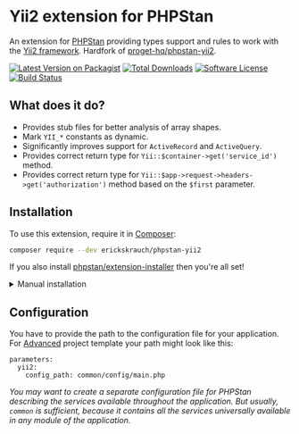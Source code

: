 # Yii2 extension for PHPStan

An extension for [PHPStan](https://phpstan.org) providing types support and rules to work with the [Yii2 framework](https://www.yiiframework.com). Hardfork of [proget-hq/phpstan-yii2](https://github.com/proget-hq/phpstan-yii2).

[![Latest Version on Packagist][ico-version]][link-packagist]
[![Total Downloads][ico-downloads]][link-downloads]
[![Software License][ico-license]](LICENSE.md)
[![Build Status][ico-build-status]][link-build-status]

## What does it do?

* Provides stub files for better analysis of array shapes.
* Mark `YII_*` constants as dynamic.
* Significantly improves support for `ActiveRecord` and `ActiveQuery`.
* Provides correct return type for `Yii::$container->get('service_id')` method.
* Provides correct return type for `Yii::$app->request->headers->get('authorization')` method based on the `$first` parameter.

## Installation

To use this extension, require it in [Composer](https://getcomposer.org):

```sh
composer require --dev erickskrauch/phpstan-yii2
```

If you also install [phpstan/extension-installer](https://github.com/phpstan/extension-installer) then you're all set!

<details>
  <summary>Manual installation</summary>

  If you don't want to use `phpstan/extension-installer`, include `extension.neon` in your project's PHPStan config:

  ```
  includes:
    - vendor/erickskrauch/phpstan-yii2/extension.neon
  ```
</details>

## Configuration

You have to provide the path to the configuration file for your application. For [Advanced](https://github.com/yiisoft/yii2-app-advanced) project template your path might look like this:

```neon
parameters:
  yii2:
    config_path: common/config/main.php
```

*You may want to create a separate configuration file for PHPStan describing the services available throughout the application. But usually, `common` is sufficient, because it contains all the services universally available in any module of the application.*

[ico-version]: https://img.shields.io/packagist/v/erickskrauch/phpstan-yii2.svg?style=flat-square
[ico-license]: https://img.shields.io/badge/license-MIT-green.svg?style=flat-square
[ico-downloads]: https://img.shields.io/packagist/dt/erickskrauch/phpstan-yii2.svg?style=flat-square
[ico-build-status]: https://img.shields.io/github/actions/workflow/status/erickskrauch/phpstan-yii2/ci.yml?branch=master&style=flat-square

[link-packagist]: https://packagist.org/packages/erickskrauch/phpstan-yii2
[link-downloads]: https://packagist.org/packages/erickskrauch/phpstan-yii2/stats
[link-build-status]: https://github.com/erickskrauch/phpstan-yii2/actions
